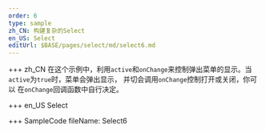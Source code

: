 ```yaml
--- 
order: 6
type: sample
zh_CN: 构建复杂的Select
en_US: Select
editUrl: $BASE/pages/select/md/select6.md
---
```


+++ zh_CN
在这个示例中，利用<Code>active</Code>和<Code>onChange</Code>来控制弹出菜单的显示。当<Code>active</Code>为<Code>true</Code>时，菜单会弹出显示，
并切会调用<Code>onChange</Code>控制打开或关闭，你可以 在<Code>onChange</Code>回调函数中自行决定。

+++ en_US
Select

+++ SampleCode
fileName: Select6

